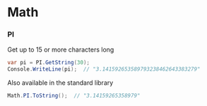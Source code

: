 # Math

### PI
Get up to 15 or more characters long
``` csharp
var pi = PI.GetString(30);
Console.WriteLine(pi);  // "3.141592653589793238462643383279"
```

Also available in the standard library
``` csharp
Math.PI.ToString();  // "3.14159265358979"
```
